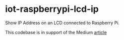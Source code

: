 # iot-raspberrypi-lcd-ip

Show IP Address on an LCD connected to Raspberry Pi.

This codebase is in support of the Medium [article](https://medium.com/dan-on-coding/raspberrypi-ip-address-lcd-display-d31b496325fb)
